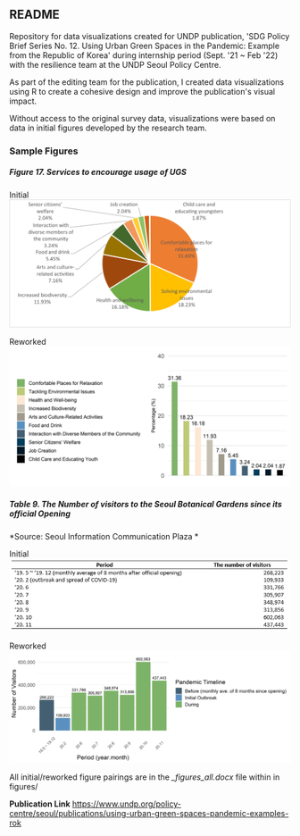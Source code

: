 ## README

Repository for data visualizations created for UNDP publication, 'SDG Policy Brief Series No. 12. Using Urban Green Spaces in the Pandemic: Example from the Republic of Korea' during internship period (Sept. '21 ~ Feb '22) with the resilience team at the UNDP Seoul Policy Centre.

As part of the editing team for the publication, I created data visualizations using R to create a cohesive design and improve the publication's visual impact.

Without access to the original survey data, visualizations were based on data in initial figures developed by the research team. 
### Sample Figures 


##### **Figure 17. Services to encourage usage of UGS**


Initial
![png](figures/fig17or.png) 

Reworked
![png](figures/fig17.jpg) 
 
 
##### **Table 9. The Number of visitors to the Seoul Botanical Gardens since its official Opening**
*Source: Seoul Information Communication Plaza *

Initial
![png](figures/table9or.png) 

Reworked
![png](figures/table9.jpg) 


All initial/reworked figure pairings are in the *_figures_all.docx* file within in figures/


**Publication Link**
https://www.undp.org/policy-centre/seoul/publications/using-urban-green-spaces-pandemic-examples-rok 


